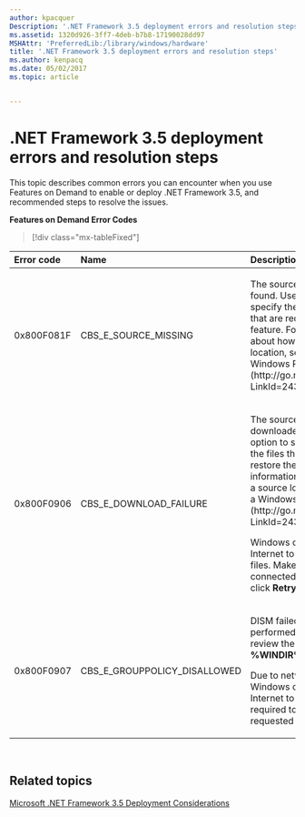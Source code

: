 ```yaml
---
author: kpacquer
Description: '.NET Framework 3.5 deployment errors and resolution steps'
ms.assetid: 1320d926-3ff7-4deb-b7b8-17190028dd97
MSHAttr: 'PreferredLib:/library/windows/hardware'
title: '.NET Framework 3.5 deployment errors and resolution steps'
ms.author: kenpacq
ms.date: 05/02/2017
ms.topic: article


---
```


# .NET Framework 3.5 deployment errors and resolution steps


This topic describes common errors you can encounter when you use Features on Demand to enable or deploy .NET Framework 3.5, and recommended steps to resolve the issues.

**Features on Demand Error Codes**

> [!div class="mx-tableFixed"]
<table>
<thead>
<tr class="header">
<th align="left">Error code</th>
<th align="left">Name</th>
<th align="left">Description</th>
<th align="left">Resolution steps</th>
</tr>
</thead>
<tbody>
<tr class="odd">
<td align="left"><p>0x800F081F</p></td>
<td align="left"><p>CBS_E_SOURCE_MISSING</p></td>
<td align="left"><p>The source files could not be found. Use the <strong>Source</strong> option to specify the location of the files that are required to restore the feature. For more information about how to specify a source location, see [Configure a Windows Repair Source](http://go.microsoft.com/fwlink/?LinkId=243077).</p></td>
<td align="left"><p>Verify that the source specified has the necessary files. The source argument should point to the <strong>\sources\sxs folder</strong> on the installation media or the Windows folder for a mounted image (for example, <strong>c:\mount\windows</strong> for an image mounted to <strong>c:\mount</strong>).</p></td>
</tr>
<tr class="even">
<td align="left"><p>0x800F0906</p></td>
<td align="left"><p>CBS_E_DOWNLOAD_FAILURE</p></td>
<td align="left"><p>The source files could not be downloaded. Use the <strong>Source</strong> option to specify the location of the files that are required to restore the feature. For more information about how to specify a source location, see [Configure a Windows Repair Source](http://go.microsoft.com/fwlink/?LinkId=243077).</p>
<p>Windows couldn’t connect to the Internet to download necessary files. Make sure that the system is connected to the Internet and click <strong>Retry</strong>.</p></td>
<td align="left"><p>Verify that the computer or server has connectivity to Windows Update, and that you are able to browse to <strong>http://update.microsoft.com</strong>. If WSUS is used to manage updates for this computer, verify that the Group Policy setting <strong>Contact Windows Update directly to download repair content instead of Windows Server Update Services (WSUS)</strong> is enabled.</p></td>
</tr>
<tr class="odd">
<td align="left"><p>0x800F0907</p></td>
<td align="left"><p>CBS_E_GROUPPOLICY_DISALLOWED</p></td>
<td align="left"><p>DISM failed. No operation was performed. For more information, review the log file at <strong>%WINDIR%\logs\DISM\dism.log</strong>.</p>
<p>Due to network policy settings, Windows couldn't connect to the Internet to download files required to complete the requested changes.</p></td>
<td align="left"><p>Contact your network administrator for assistance with the <strong>Specify settings for optional component installation and component repair</strong> Group Policy setting.</p></td>
</tr>
</tbody>
</table>

 

## <span id="related_topics"></span>Related topics


[Microsoft .NET Framework 3.5 Deployment Considerations](microsoft-net-framework-35-deployment-considerations.md)

 

 






